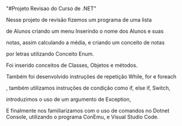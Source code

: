 "#Projeto Revisao do Curso de .NET"

Nesse projeto de revisão fizemos um programa de uma lista 

de Alunos criando um menu Inserindo o nome dos Alunos e suas 

notas, assim calculando a média, e criando um conceito de notas 

por letras utilizando Conceito Enum.

Foi inserido conceitos de Classes, Objetos e métodos.

Também foi desenvolvido instruções de repetição While, for e foreach

, também utilizamos instruções de condição como if, else if, Switch,

introduzimos o uso de um argumento de Exception, 

E finalmente nos familiarizamos com o uso de comandos no Dotnet Console, utilizando o programa ConEmu, e Visual Studio Code.


